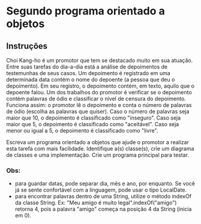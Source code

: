 # Segundo programa orientado a objetos

## Instruções
Choi Kang-ho é um promotor que tem se destacado muito em sua atuação. Entre suas tarefas do dia-a-dia está a análise de depoimentos de testemunhas de seus casos. Um depoimento é registrado em uma determinada data contém o nome do depoente (a pessoa que deu o depoimento). Em seu registro, o depoimento contém, em texto, aquilo que o depoente falou. Um dos trabalhos do promotor é verificar se o depoimento contém palavras de ódio e classificar o nível de censura do depoimento. Funciona assim: o promotor lê o depoimento e conta o número de palavras de ódio (escolha as palavras que quiser). Caso o número de palavras seja maior que 10, o depoimento é classificado como "inseguro". Caso seja maior que 5, o depoimento é classificado como "aceitável". Caso seja menor ou igual a 5, o depoimento é classificado como "livre".

Escreva um programa orientado a objetos que ajude o promotor a realizar esta tarefa com mais facilidade. Identifique a(s) classe(s), crie um diagrama de classes e uma implementação. Crie um programa principal para testar.

### Obs:
* para guardar datas, pode separar dia, mês e ano, por enquanto. Se você já se sente confortável com a linguagem, pode usar o tipo LocalDate.
* para encontrar palavras dentro de uma String, utilize o método indexOf da classe String.
  Ex: "Meu amigo é muito legal".indexOf("amigo") retorna 4, pois a palavra "amigo" começa na posição 4 da String (inicia em 0).
